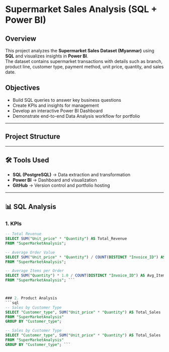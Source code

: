 #  Supermarket Sales Analysis (SQL + Power BI)

##  Overview
This project analyzes the **Supermarket Sales Dataset (Myanmar)** using **SQL** and visualizes insights in **Power BI**.  
The dataset contains supermarket transactions with details such as branch, product line, customer type, payment method, unit price, quantity, and sales date.

## Objectives
- Build SQL queries to answer key business questions
- Create KPIs and insights for management
- Develop an interactive Power BI Dashboard
- Demonstrate end-to-end Data Analysis workflow for portfolio

---

##  Project Structure


---

## 🛠 Tools Used
- **SQL (PostgreSQL)** → Data extraction and transformation
- **Power BI** → Dashboard and visualization
- **GitHub** → Version control and portfolio hosting

---

## 📊 SQL Analysis

### 1. KPIs
```sql
-- Total Revenue
SELECT SUM("Unit_price" * "Quantity") AS Total_Revenue
FROM "SuperMarketAnalysis";

-- Average Order Value
SELECT SUM("Unit_price" * "Quantity") / COUNT(DISTINCT "Invoice_ID") AS Avg_Order_Value
FROM "SuperMarketAnalysis";

-- Average Items per Order
SELECT SUM("Quantity") * 1.0 / COUNT(DISTINCT "Invoice_ID") AS Avg_Items_per_Order
FROM "SuperMarketAnalysis"; ```



### 2. Product Analysis
```sql
-- Sales by Customer Type
SELECT "Customer_type", SUM("Unit_price" * "Quantity") AS Total_Sales
FROM "SuperMarketAnalysis"
GROUP BY "Customer_type";

-- Sales by Customer Type
SELECT "Customer_type", SUM("Unit_price" * "Quantity") AS Total_Sales
FROM "SuperMarketAnalysis"
GROUP BY "Customer_type"; ```


